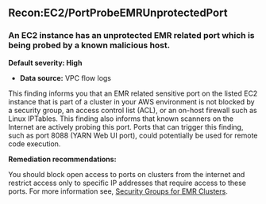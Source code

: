 

Recon:EC2/PortProbeEMRUnprotectedPort
-------------------------------------

### An EC2 instance has an unprotected EMR related port which is being probed by a known malicious host.

**Default severity: High**

* **Data source:** VPC flow logs

This finding informs you that an EMR related sensitive port on the listed EC2 instance that is part of a cluster in your AWS environment is not blocked by a security group, an access control list (ACL), or an on-host firewall such as Linux IPTables. This finding also informs that known scanners on the Internet are actively probing this port. Ports that can trigger this finding, such as port 8088 (YARN Web UI port), could potentially be used for remote code execution.

**Remediation recommendations:**

You should block open access to ports on clusters from the internet and restrict access only to specific IP addresses that require access to these ports. For more information see, [Security Groups for EMR Clusters](https://docs.aws.amazon.com/emr/latest/ManagementGuide/emr-security-groups.html).

